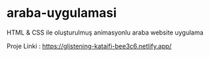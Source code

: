 # araba-uygulamasi
 HTML & CSS ile oluşturulmuş animasyonlu araba website uygulama

Proje Linki : https://glistening-kataifi-bee3c6.netlify.app/
